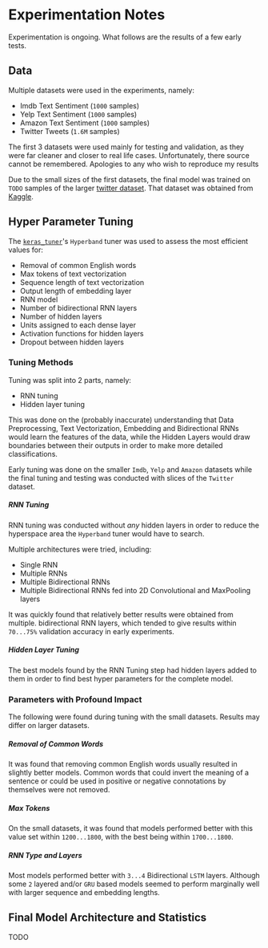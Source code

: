 
# Experimentation Notes

Experimentation is ongoing. What follows are the results of a few early tests.

## Data

Multiple datasets were used in the experiments, namely:
- Imdb Text Sentiment (`1000` samples)
- Yelp Text Sentiment (`1000` samples)
- Amazon Text Sentiment (`1000` samples)
- Twitter Tweets (`1.6M` samples)

The first 3 datasets were used mainly for testing and validation, as they were
far cleaner and closer to real life cases.
Unfortunately, there source cannot be remembered. Apologies to any who wish to
reproduce my results

Due to the small sizes of the first datasets, the final model was trained on
`TODO` samples of the larger [twitter dataset][twitter-dataset].
That dataset was obtained from [Kaggle][kaggle].

## Hyper Parameter Tuning

The [`keras_tuner`][keras-tuner-github]'s `Hyperband` tuner was used to assess the most efficient values
for:
- Removal of common English words
- Max tokens of text vectorization
- Sequence length of text vectorization
- Output length of embedding layer
- RNN model
- Number of bidirectional RNN layers
- Number of hidden layers
- Units assigned to each dense layer
- Activation functions for hidden layers
- Dropout between hidden layers

### Tuning Methods

Tuning was split into 2 parts, namely:
- RNN tuning
- Hidden layer tuning

This was done on the (probably inaccurate) understanding that Data Preprocessing,
Text Vectorization, Embedding and Bidirectional RNNs would learn the features
of the data, while the Hidden Layers would draw boundaries between
their outputs in order to make more detailed classifications.

Early tuning was done on the smaller `Imdb`, `Yelp` and `Amazon` datasets while
the final tuning and testing was conducted with slices of the `Twitter` dataset.

##### RNN Tuning

RNN tuning was conducted without _any_ hidden layers in order to reduce the
hyperspace area the `Hyperband` tuner would have to search.

Multiple architectures were tried, including:
- Single RNN
- Multiple RNNs
- Multiple Bidirectional RNNs
- Multiple Bidirectional RNNs fed into 2D Convolutional and MaxPooling layers

It was quickly found that relatively better results were obtained from multiple.
bidirectional RNN layers, which tended to give results within `70...75%`
validation accuracy in early experiments.

##### Hidden Layer Tuning

The best models found by the RNN Tuning step had hidden layers added to them in
order to find best hyper parameters for the complete model.

### Parameters with Profound Impact

The following were found during tuning with the small datasets.
Results may differ on larger datasets.

##### Removal of Common Words

It was found that removing common English words usually resulted in slightly
better models. Common words that could invert the meaning of a sentence or could
be used in positive or negative connotations by themselves were not removed.

##### Max Tokens

On the small datasets, it was found that models performed better with this value
set within `1200...1800`, with the best being within `1700...1800`.

##### RNN Type and Layers

Most models performed better with `3...4` Bidirectional `LSTM` layers.
Although some `2` layered and/or `GRU` based models seemed to perform marginally
well with larger sequence and embedding lengths.

## Final Model Architecture and Statistics

TODO

[kaggle]: https://www.kaggle.com
[twitter-dataset]: https://www.kaggle.com/datasets/kazanova/sentiment140

[keras-tuner-github]: https://github.com/keras-team/keras-tuner
